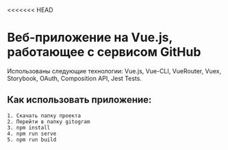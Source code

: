 <<<<<<< HEAD

# Веб-приложение на Vue.js, работающее с сервисом GitHub

Использованы следующие технологии: Vue.js, Vue-CLI, VueRouter, Vuex, Storybook, OAuth, Composition API, Jest Tests.

## Как использовать приложение:

```
1. Скачать папку проекта
2. Перейти в папку gitogram
3. npm install
4. npm run serve
5. npm run build

```
